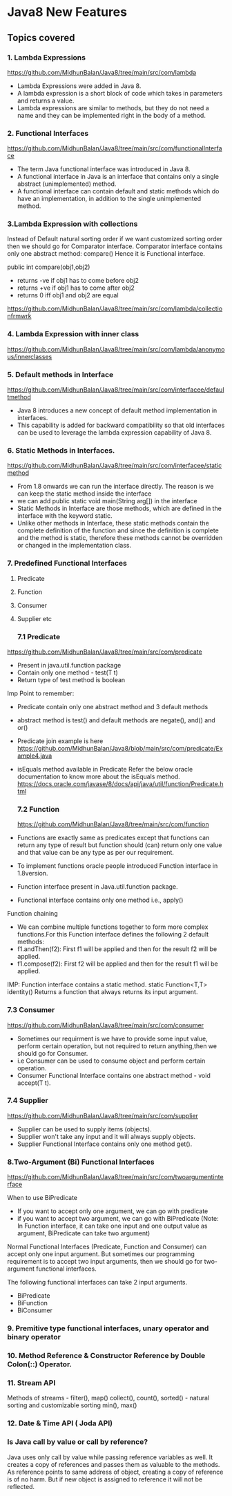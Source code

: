 # Java8 New Features

## Topics covered

### 1. Lambda Expressions

https://github.com/MidhunBalan/Java8/tree/main/src/com/lambda

* Lambda Expressions were added in Java 8. 
* A lambda expression is a short block of code which takes in parameters and returns a value. 
* Lambda expressions are similar to methods, but they do not need a name and they can be implemented right in the body of a method.

### 2. Functional Interfaces

https://github.com/MidhunBalan/Java8/tree/main/src/com/functionalInterface

* The term Java functional interface was introduced in Java 8. 
* A functional interface in Java is an interface that contains only a single abstract (unimplemented) method. 
* A functional interface can contain default and static methods which do have an implementation, in addition to the single unimplemented method.

### 3.Lambda Expression with collections

Instead of Default natural sorting order if we want customized sorting order then we should go for Comparator interface.
Comparator interface contains only one abstract method: compare() Hence it is Functional interface.

public int compare(obj1,obj2)
- returns -ve if obj1 has to come before obj2 
- returns +ve if obj1 has to come after obj2 
- returns 0 iff obj1 and obj2 are equal

https://github.com/MidhunBalan/Java8/tree/main/src/com/lambda/collectionfrmwrk

### 4. Lambda Expression with inner class
https://github.com/MidhunBalan/Java8/tree/main/src/com/lambda/anonymous/innerclasses

### 5. Default methods in Interface
https://github.com/MidhunBalan/Java8/tree/main/src/com/interfacee/defaultmethod

* Java 8 introduces a new concept of default method implementation in interfaces. 
* This capability is added for backward compatibility so that old interfaces can be used to leverage the lambda expression capability of Java 8.

### 6. Static Methods in Interfaces.
https://github.com/MidhunBalan/Java8/tree/main/src/com/interfacee/staticmethod

* From 1.8 onwards we can run the interface directly. The reason is we can keep the static method inside the interface
* we can add public static void main(String arg[]) in the interface
* Static Methods in Interface are those methods, which are defined in the interface with the keyword static. 
* Unlike other methods in Interface, these static methods contain the complete definition of the function and since the definition is complete and the method is static, therefore these methods cannot be overridden or changed in the implementation class.

### 7. Predefined Functional Interfaces
1. Predicate
2. Function
3. Consumer
4. Supplier
etc

    ### 7.1 Predicate
    
https://github.com/MidhunBalan/Java8/tree/main/src/com/predicate

* Present in java.util.function package
* Contain only one method - test(T t)
* Return type of test method is boolean

Imp Point to remember:
* Predicate contain only one abstract method and 3 default methods
* abstract method is test() and default methods are negate(), and() and or()
* Predicate join example is here
https://github.com/MidhunBalan/Java8/blob/main/src/com/predicate/Example4.java
* isEquals method available in Predicate
Refer the below oracle documentation to know more about the isEquals method. 
https://docs.oracle.com/javase/8/docs/api/java/util/function/Predicate.html

  ### 7.2 Function
  https://github.com/MidhunBalan/Java8/tree/main/src/com/function
* Functions are exactly same as predicates except that functions can return any type of result but function should (can) return only one value and that value can be any type as per our requirement.
* To implement functions oracle people introduced Function interface in 1.8version.
* Function interface present in Java.util.function package.
* Functional interface contains only one method i.e., apply()

Function chaining
* We can combine multiple functions together to form more complex functions.For this Function interface defines the following 2 default methods:
* f1.andThen(f2): First f1 will be applied and then for the result f2 will be applied.
* f1.compose(f2): First f2 will be applied and then for the result f1 will be applied.

IMP: 
Function interface contains a static method. static <T> Function<T,T> identity()
Returns a function that always returns its input argument.

  ### 7.3 Consumer
  https://github.com/MidhunBalan/Java8/tree/main/src/com/consumer
  
  * Sometimes our requirment is we have to provide some input value, perform certain operation, but not required to return anything,then we should go for Consumer.
  * i.e Consumer can be used to consume object and perform certain operation.
  * Consumer Functional Interface contains one abstract method - void accept(T t).

  ### 7.4 Supplier
  https://github.com/MidhunBalan/Java8/tree/main/src/com/supplier
  * Supplier can be used to supply items (objects).
  * Supplier won't take any input and it will always supply objects. 
  * Supplier Functional Interface contains only one method get().


### 8.Two-Argument (Bi) Functional Interfaces
https://github.com/MidhunBalan/Java8/tree/main/src/com/twoargumentinterface

When to use BiPredicate
* If you want to accept only one argument, we can go with predicate
* if you want to accept two argument, we can go with BiPredicate
(Note: In Function interface, it can take one input and one output value as argument, BiPredicate can take two argument)

Normal Functional Interfaces (Predicate, Function and Consumer) can accept only one input argument. But sometimes our programming requirement is to accept two input arguments, then we should go for two-argument functional interfaces.

The following functional interfaces can take 2 input arguments.
* BiPredicate
* BiFunction
* BiConsumer

### 9. Premitive type functional interfaces, unary operator and binary operator


### 10. Method Reference & Constructor Reference by Double Colon(::) Operator.

### 11. Stream API

Methods of streams -
filter(), 
map()
collect(), 
count(), 
sorted() - natural sorting and customizable sorting
min(), 
max()

### 12. Date & Time API ( Joda API)

### Is Java call by value or call by reference?

Java uses only call by value while passing reference variables as well. It creates a copy of references and passes them as valuable to the methods. As reference points to same address of object, creating a copy of reference is of no harm. But if new object is assigned to reference it will not be reflected.

